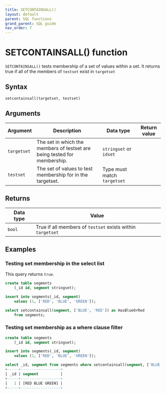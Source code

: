 ```yaml
---
title: SETCONTAINSALL()
layout: default
parent: SQL functions
grand_parent: SQL guide
nav_order: 7
---
```


# SETCONTAINSALL() function

`SETCONTAINSALL()` tests membership of a set of values within a set. It returns true if all of the members of `testset` exist in `targetset`

## Syntax

```
setcontainsall(targetset, testset)
```

## Arguments

| Argument | Description | Data type | Return value |
|---|---|---|---|
| `targetset` | The set in which the members of testset are being tested for membership. | `stringset` or `idset` |
| `testset` | The set of values to test membership for in the targetset. | Type must match `targetset` |

## Returns

| Data type | Value |
|---|---|
| `bool` | True if all members of `testset` exists within `targetset`

## Examples

### Testing set membership in the select list

This query returns `true`.

```sql
create table segments  
    (_id id, segment stringset);  

insert into segments(_id, segment)  
    values (1, ['RED', 'BLUE', 'GREEN']);  

select setcontainsall(segment, ['BLUE', 'RED']) as HasBlueOrRed  
    from segments;  

```

### Testing set membership as a where clause filter
```sql
create table segments  
    (_id id, segment stringset);  

insert into segments(_id, segment)  
    values (1, ['RED', 'BLUE', 'GREEN']);  

select _id, segment from segments where setcontainsall(segment, ['BLUE', 'RED']);
+-----+------------------+
| _id | segment          |
+-----+------------------+
|   1 | [RED BLUE GREEN] |
+-----+------------------+
```
